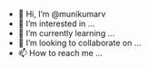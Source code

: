 - 👋 Hi, I’m @munikumarv
- 👀 I’m interested in ...
- 🌱 I’m currently learning ...
- 💞️ I’m looking to collaborate on ...
- 📫 How to reach me ...

<!---
munikumarv/munikumarv is a ✨ special ✨ repository because its `README.md` (this file) appears on your GitHub profile.
You can click the Preview link to take a look at your changes.
--->
